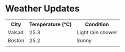# Weather Updates

<!-- WEATHER-UPDATE-START -->
<table><tr><th>City</th><th>Temperature (°C)</th><th>Condition</th></tr><tr><td>Valsad</td><td>25.3</td><td>Light rain shower</td></tr><tr><td>Boston</td><td>25.2</td><td>Sunny</td></tr><tr><td></td><td></td><td></td></tr></table>
<!-- WEATHER-UPDATE-END -->

